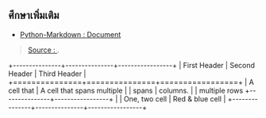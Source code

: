 

## ศึกษาเพิ่มเติม

- [Python-Markdown : Document](https://python-markdown.github.io/sitemap.html)

> [Source : ](https://).




 +---------------+---------------+-----------------+
 | First Header  | Second Header | Third Header |
 +===============+===============+=================+
    | A cell that   | A cell that spans multiple      |
    | spans         | columns.                        |
    | multiple rows +---------------+-----------------+
    |               | One, two cell | Red & blue cell |
    +---------------+---------------+-----------------+
<!--stackedit_data:
eyJoaXN0b3J5IjpbLTEyODEzMzg2NTMsLTEwNDE1MzA0NTZdfQ
==
-->